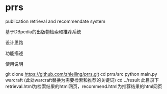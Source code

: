 # prrs
publication retrieval and recommendate system

基于DBpedia的出版物检索和推荐系统

设计思路



功能描述



使用说明

git clone https://github.com/zhleiling/prrs.git
cd prrs/src
python main.py warcraft 
(此处warcraft替换为需要检索和推荐的关键词)
cd ../result
此目录下retrieval.html为检索结果的html网页，recommend.html为推荐结果的html网页
